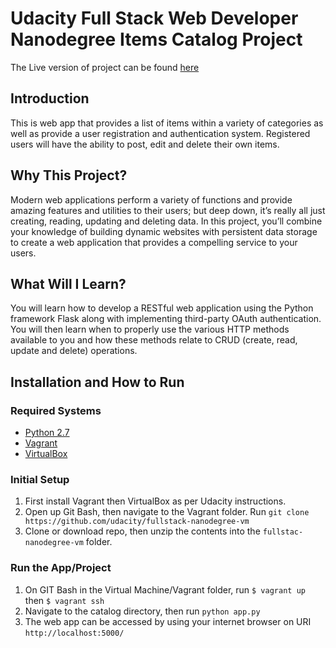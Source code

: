 # Udacity Full Stack Web Developer Nanodegree Items Catalog Project

The Live version of project can be found [here](http://ec2-18-221-122-149.us-east-2.compute.amazonaws.com/)

## Introduction

This is web app that provides a list of items within a variety of categories as well as provide a user registration and authentication system. Registered users will have the ability to post, edit and delete their own items.

## Why This Project?

Modern web applications perform a variety of functions and provide amazing features and utilities to their users; but deep down, it’s really all just creating, reading, updating and deleting data. In this project, you’ll combine your knowledge of building dynamic websites with persistent data storage to create a web application that provides a compelling service to your users.

## What Will I Learn?

You will learn how to develop a RESTful web application using the Python framework Flask along with implementing third-party OAuth authentication. You will then learn when to properly use the various HTTP methods available to you and how these methods relate to CRUD (create, read, update and delete) operations.

## Installation and How to Run

### Required Systems

* [Python 2.7](https://www.python.org/)
* [Vagrant](https://www.vagrantup.com/)
* [VirtualBox](https://www.virtualbox.org/)

### Initial Setup

1. First install Vagrant then VirtualBox as per Udacity instructions.
2. Open up Git Bash, then navigate to the Vagrant folder. Run `git clone https://github.com/udacity/fullstack-nanodegree-vm`
3. Clone or download repo, then unzip the contents into the `fullstac-nanodegree-vm` folder.

### Run the App/Project

1. On GIT Bash in the Virtual Machine/Vagrant folder, run `$ vagrant up` then `$ vagrant ssh`
2. Navigate to the catalog directory, then run `python app.py`
3. The web app can be accessed by using your internet browser on URI `http://localhost:5000/`